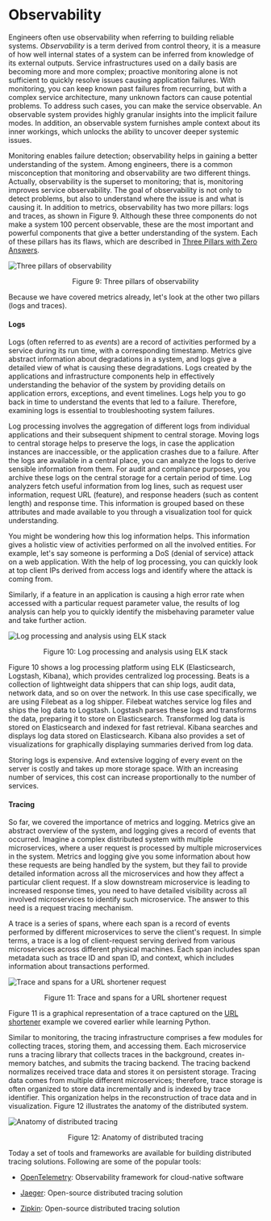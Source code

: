 ##

# Observability

Engineers often use observability when referring to building reliable
systems. *Observability* is a term derived from control theory, it is a
measure of how well internal states of a system can be inferred from
knowledge of its external outputs. Service infrastructures used on a
daily basis are becoming more and more complex; proactive monitoring
alone is not sufficient to quickly resolve issues causing application
failures. With monitoring, you can keep known past failures from
recurring, but with a complex service architecture, many unknown factors
can cause potential problems. To address such cases, you can make the
service observable. An observable system provides highly granular
insights into the implicit failure modes. In addition, an observable
system furnishes ample context about its inner workings, which unlocks
the ability to uncover deeper systemic issues.

Monitoring enables failure detection; observability helps in gaining a
better understanding of the system. Among engineers, there is a common
misconception that monitoring and observability are two different
things. Actually, observability is the superset to monitoring; that is,
monitoring improves service observability. The goal of observability is
not only to detect problems, but also to understand where the issue is
and what is causing it. In addition to metrics, observability has two
more pillars: logs and traces, as shown in Figure 9. Although these
three components do not make a system 100 percent observable, these are
the most important and powerful components that give a better
understanding of the system. Each of these pillars has its flaws, which
are described in [Three Pillars with Zero
Answers](https://medium.com/lightstephq/three-pillars-with-zero-answers-2a98b36358b8).

![Three pillars of observability](images/image7.png) <p align="center"> Figure 9: 
Three pillars of observability </p>

Because we have covered metrics already, let's look at the other two
pillars (logs and traces).

#### Logs 

Logs (often referred to as *events*) are a record of activities
performed by a service during its run time, with a corresponding
timestamp. Metrics give abstract information about degradations in a
system, and logs give a detailed view of what is causing these
degradations. Logs created by the applications and infrastructure
components help in effectively understanding the behavior of the system
by providing details on application errors, exceptions, and event
timelines. Logs help you to go back in time to understand the events
that led to a failure. Therefore, examining logs is essential to
troubleshooting system failures.

Log processing involves the aggregation of different logs from
individual applications and their subsequent shipment to central
storage. Moving logs to central storage helps to preserve the logs, in
case the application instances are inaccessible, or the application
crashes due to a failure. After the logs are available in a central
place, you can analyze the logs to derive sensible information from
them. For audit and compliance purposes, you archive these logs on the
central storage for a certain period of time. Log analyzers fetch useful
information from log lines, such as request user information, request
URL (feature), and response headers (such as content length) and
response time. This information is grouped based on these attributes and
made available to you through a visualization tool for quick
understanding.

You might be wondering how this log information helps. This information
gives a holistic view of activities performed on all the involved
entities. For example, let's say someone is performing a DoS (denial of
service) attack on a web application. With the help of log processing,
you can quickly look at top client IPs derived from access logs and
identify where the attack is coming from.

Similarly, if a feature in an application is causing a high error rate
when accessed with a particular request parameter value, the results of
log analysis can help you to quickly identify the misbehaving parameter
value and take further action.

![Log processing and analysis using ELK stack](images/image4.jpg) 
<p align="center"> Figure 10: Log processing and analysis using ELK stack </p>

Figure 10 shows a log processing platform using ELK (Elasticsearch,
Logstash, Kibana), which provides centralized log processing. Beats is a
collection of lightweight data shippers that can ship logs, audit data,
network data, and so on over the network. In this use case specifically,
we are using Filebeat as a log shipper. Filebeat watches service log
files and ships the log data to Logstash. Logstash parses these logs and
transforms the data, preparing it to store on Elasticsearch. Transformed
log data is stored on Elasticsearch and indexed for fast retrieval.
Kibana searches and displays log data stored on Elasticsearch. Kibana
also provides a set of visualizations for graphically displaying
summaries derived from log data.

Storing logs is expensive. And extensive logging of every event on the
server is costly and takes up more storage space. With an increasing
number of services, this cost can increase proportionally to the number
of services.

#### Tracing

So far, we covered the importance of metrics and logging. Metrics give
an abstract overview of the system, and logging gives a record of events
that occurred. Imagine a complex distributed system with multiple
microservices, where a user request is processed by multiple
microservices in the system. Metrics and logging give you some
information about how these requests are being handled by the system,
but they fail to provide detailed information across all the
microservices and how they affect a particular client request. If a slow
downstream microservice is leading to increased response times, you need
to have detailed visibility across all involved microservices to
identify such microservice. The answer to this need is a request tracing
mechanism.

A trace is a series of spans, where each span is a record of events
performed by different microservices to serve the client's request. In
simple terms, a trace is a log of client-request serving derived from
various microservices across different physical machines. Each span
includes span metadata such as trace ID and span ID, and context, which
includes information about transactions performed.

![Trace and spans for a URL shortener request](images/image3.jpg) 
<p align="center"> Figure 11: Trace and spans for a URL shortener request </p>

Figure 11 is a graphical representation of a trace captured on the [URL
shortener](https://linkedin.github.io/school-of-sre/level101/python_web/url-shorten-app/)
example we covered earlier while learning Python.

Similar to monitoring, the tracing infrastructure comprises a few
modules for collecting traces, storing them, and accessing them. Each
microservice runs a tracing library that collects traces in the
background, creates in-memory batches, and submits the tracing backend.
The tracing backend normalizes received trace data and stores it on
persistent storage. Tracing data comes from multiple different
microservices; therefore, trace storage is often organized to store data
incrementally and is indexed by trace identifier. This organization
helps in the reconstruction of trace data and in visualization. Figure
12 illustrates the anatomy of the distributed system.

![Anatomy of distributed tracing](images/image5.jpg)
<p align="center"> Figure 12: Anatomy of distributed tracing </p>

Today a set of tools and frameworks are available for building
distributed tracing solutions. Following are some of the popular tools:

-   [OpenTelemetry](https://opentelemetry.io/): Observability
     framework for cloud-native software

-   [Jaeger](https://www.jaegertracing.io/): Open-source
     distributed tracing solution

-   [Zipkin](https://zipkin.io/): Open-source distributed tracing
     solution

